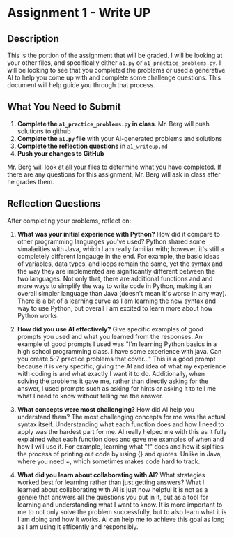 # Assignment 1 - Write UP

## Description
This is the portion of the assignment that will be graded.  I will be looking at your other files, and specifically either `a1.py` or `a1_practice_problems.py`.  I will be looking to see that you completed the problems or used a generative AI to help you come up with and complete some challenge questions.  This document will help guide you through that process.

## What You Need to Submit
1. **Complete the `a1_practice_problems.py` in class**.  Mr. Berg will push solutions to github
2. **Complete the `a1.py` file** with your AI-generated problems and solutions
3. **Complete the reflection questions** in `a1_writeup.md`
4. **Push your changes to GitHub**

Mr. Berg will look at all your files to determine what you have completed.  If there are any questions for this assignment, Mr. Berg will ask in class after he grades them.


## Reflection Questions

After completing your problems, reflect on:

1. **What was your initial experience with Python?** How did it compare to other programming languages you've used?
Python shared some simalarities with Java, which I am really familiar with; however, it's still a completely different langauge in the end. For example, the basic ideas of variables, data types, and loops remain the same, yet the syntax and the way they are implemented are significantly different between the two languages. Not only that, there are additional functions and and more ways to simplify the way to write code in Python, making it an overall simpler language than Java (doesn't mean it's worse in any way). There is a bit of a learning curve as I am learning the new syntax and way to use Python, but overall I am excited to learn more about how Python works. 

2. **How did you use AI effectively?** Give specific examples of good prompts you used and what you learned from the responses.
An example of good prompts I used was "I'm learning Python basics in a high school programming class. I have some experience with java. Can you create 5-7 practice problems that cover..." This is a good prompt because it is very specific, giving the AI and idea of what my experience with coding is and what exactly I want it to do. Additionally, when solving the problems it gave me, rather than directly asking for the answer, I used prompts such as asking for hints or asking it to tell me what I need to know without telling me the answer.

3. **What concepts were most challenging?** How did AI help you understand them?
The most challenging concepts for me was the actual syntax itself. Understanding what each function does and how I need to apply was the hardest part for me. AI really helped me with this as it fully explained what each function does and gave me examples of when and how I will use it. For example, learning what "f" does and how it siplifies the process of printing out code by using {} and quotes. Unlike in Java, where you need +, which sometimes makes code hard to track.

4. **What did you learn about collaborating with AI?** What strategies worked best for learning rather than just getting answers?
What I learned about collaborating with AI is just how helpful it is not as a geneie that answers all the questions you put in it, but as a tool for learning and understanding what I want to know. It is more important to me to not only solve the problem successfully, but to also learn what it is I am doing and how it works. AI can help me to achieve this goal as long as I am using it efficently and responsibly.

